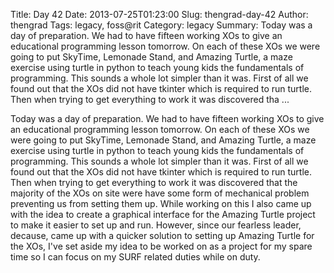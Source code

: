 Title: Day 42
Date: 2013-07-25T01:23:00
Slug: thengrad-day-42
Author: thengrad
Tags: legacy, foss@rit
Category: legacy
Summary: Today was a day of preparation. We had to have fifteen working XOs to give an educational programming lesson tomorrow. On each of these XOs we were going to put SkyTime, Lemonade Stand, and Amazing Turtle, a maze exercise using turtle in python to teach young kids the fundamentals of programming. This sounds a whole lot simpler than it was. First of all we found out that the XOs did not have tkinter which is required to run turtle. Then when trying to get everything to work it was discovered tha ... 

Today was a day of preparation. We had to have fifteen working XOs to give an
educational programming lesson tomorrow. On each of these XOs we were going to
put SkyTime, Lemonade Stand, and Amazing Turtle, a maze exercise using turtle
in python to teach young kids the fundamentals of programming. This sounds a
whole lot simpler than it was. First of all we found out that the XOs did not
have tkinter which is required to run turtle. Then when trying to get
everything to work it was discovered that the majority of the XOs on site were
have some form of mechanical problem preventing us from setting them up. While
working on this I also came up with the idea to create a graphical interface
for the Amazing Turtle project to make it easier to set up and run. However,
since our fearless leader, decause, came up with a quicker solution to setting
up Amazing Turtle for the XOs, I've set aside my idea to be worked on as a
project for my spare time so I can focus on my SURF related duties while on
duty.

